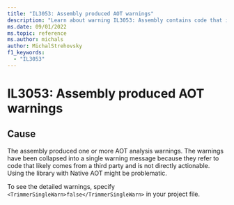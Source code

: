 ```yaml
---
title: "IL3053: Assembly produced AOT warnings"
description: "Learn about warning IL3053: Assembly contains code that is not compatible with Native AOT and may not work correctly at runtime."
ms.date: 09/01/2022
ms.topic: reference
ms.author: michals
author: MichalStrehovsky
f1_keywords:
  - "IL3053"
---
```

# IL3053: Assembly produced AOT warnings

## Cause

The assembly produced one or more AOT analysis warnings. The warnings have been collapsed into a single warning message because they refer to code that likely comes from a third party and is not directly actionable. Using the library with Native AOT might be problematic.

To see the detailed warnings, specify `<TrimmerSingleWarn>false</TrimmerSingleWarn>` in your project file.
